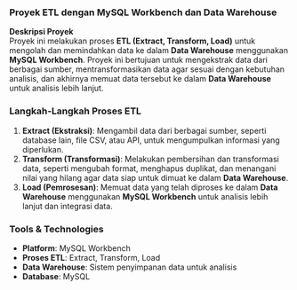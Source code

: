 ### **Proyek ETL dengan MySQL Workbench dan Data Warehouse**

**Deskripsi Proyek**  
Proyek ini melakukan proses **ETL (Extract, Transform, Load)** untuk mengolah dan memindahkan data ke dalam **Data Warehouse** menggunakan **MySQL Workbench**. Proyek ini bertujuan untuk mengekstrak data dari berbagai sumber, mentransformasikan data agar sesuai dengan kebutuhan analisis, dan akhirnya memuat data tersebut ke dalam **Data Warehouse** untuk analisis lebih lanjut.

### **Langkah-Langkah Proses ETL**
1. **Extract (Ekstraksi)**: Mengambil data dari berbagai sumber, seperti database lain, file CSV, atau API, untuk mengumpulkan informasi yang diperlukan.
2. **Transform (Transformasi)**: Melakukan pembersihan dan transformasi data, seperti mengubah format, menghapus duplikat, dan menangani nilai yang hilang agar data siap untuk dimuat ke dalam **Data Warehouse**.
3. **Load (Pemrosesan)**: Memuat data yang telah diproses ke dalam **Data Warehouse** menggunakan **MySQL Workbench** untuk analisis lebih lanjut dan integrasi data.


### **Tools & Technologies**
- **Platform**: MySQL Workbench
- **Proses ETL**: Extract, Transform, Load
- **Data Warehouse**: Sistem penyimpanan data untuk analisis
- **Database**: MySQL
